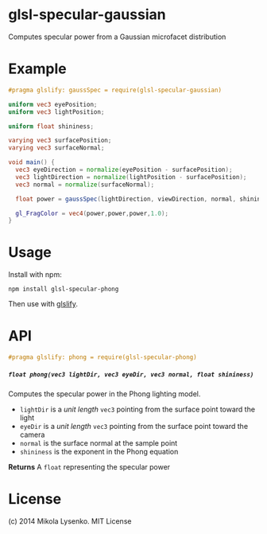 # glsl-specular-gaussian
Computes specular power from a Gaussian microfacet distribution

# Example

```glsl
#pragma glslify: gaussSpec = require(glsl-specular-gaussian)

uniform vec3 eyePosition;
uniform vec3 lightPosition;

uniform float shininess;

varying vec3 surfacePosition;
varying vec3 surfaceNormal;

void main() {
  vec3 eyeDirection = normalize(eyePosition - surfacePosition);
  vec3 lightDirection = normalize(lightPosition - surfacePosition);
  vec3 normal = normalize(surfaceNormal);

  float power = gaussSpec(lightDirection, viewDirection, normal, shininess);

  gl_FragColor = vec4(power,power,power,1.0);
}
```

# Usage

Install with npm:

```
npm install glsl-specular-phong
```

Then use with [glslify](https://github.com/stackgl/glslify).

# API

```glsl
#pragma glslify: phong = require(glsl-specular-phong)
```

##### `float phong(vec3 lightDir, vec3 eyeDir, vec3 normal, float shininess)`
Computes the specular power in the Phong lighting model.

* `lightDir` is a *unit length* `vec3` pointing from the surface point toward the light
* `eyeDir` is a *unit length* `vec3` pointing from the surface point toward the camera
* `normal` is the surface normal at the sample point
* `shininess` is the exponent in the Phong equation

**Returns** A `float` representing the specular power

# License
(c) 2014 Mikola Lysenko. MIT License